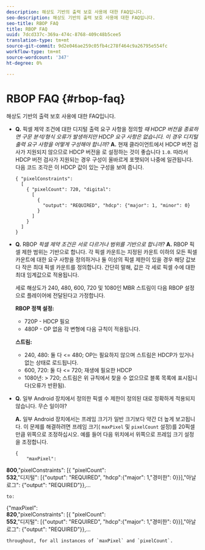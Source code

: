 ```yaml
---
description: 해상도 기반의 출력 보호 사용에 대한 FAQ입니다.
seo-description: 해상도 기반의 출력 보호 사용에 대한 FAQ입니다.
seo-title: RBOP FAQ
title: RBOP FAQ
uuid: 7dcd337c-369a-474c-8768-409c48b5cee5
translation-type: tm+mt
source-git-commit: 9d2e046ae259c05fb4c278f464c9a26795e554fc
workflow-type: tm+mt
source-wordcount: '347'
ht-degree: 0%

---
```



# RBOP FAQ {#rbop-faq}

해상도 기반의 출력 보호 사용에 대한 FAQ입니다.

* **Q.** 픽셀 제약 조건에 대한 디지털 출력 요구 사항을 정의할 *때 HDCP 버전을 종료하면 구문 분석/형식 오류가 발생하지만 HDCP 요구 사항은 없습니다. 이 경우 디지털 출력 요구 사항을 어떻게 구성해야 합니까?* **A.** 현재 클라이언트에서 HDCP 버전 검사가 지원되지 않으므로 HDCP 버전을 로 설정하는 것이 좋습니다 `1.0`. 따라서 HDCP 버전 검사가 지원되는 경우 구성이 올바르게 포맷되어 나중에 일관됩니다. 다음 코드 조각은 이 HDCP 값이 있는 구성을 보여 줍니다.

   ```
   { "pixelConstraints":  
     [  
       { "pixelCount": 720, "digital":  
         [  
           {  
             "output": "REQUIRED", "hdcp": {"major": 1, "minor": 0}  
           }  
         ]  
       }  
     ]  
   }
   ```

* **Q.** RBOP *픽셀 제약 조건은 서로 다르거나 범위를 기반으로 합니까?* **A.** RBOP 픽셀 제한 범위는 기반으로 합니다. 각 픽셀 카운트는 지정된 카운트 이하의 모든 픽셀 카운트에 대한 요구 사항을 정의하거나 둘 이상의 픽셀 제한이 있을 경우 해당 값보다 작은 최대 픽셀 카운트를 정의합니다. 간단히 말해, 값은 각 세로 픽셀 수에 대한 최대 임계값으로 적용됩니다.

   세로 해상도가 240, 480, 600, 720 및 1080인 MBR 스트림이 다음 RBOP 설정으로 플레이어에 전달된다고 가정합니다.

   **RBOP 정책 설정:**

   * 720P - HDCP 필요
   * 480P - OP 없음
   각 변형에 다음 규칙이 적용됩니다.

   **스트림:**

   * 240, 480: 둘 다 &lt;= 480; OP는 필요하지 않으며 스트림은 HDCP가 있거나 없는 상태로 로드됩니다.
   * 600, 720: 둘 다 &lt;= 720; 재생에 필요한 HDCP
   * 1080년: > 720; 스트림은 위 규칙에서 찾을 수 없으므로 블록 목록에 표시됩니다(오류가 반환됨).


* **Q.** 일부 Android 장치에서 정의한 픽셀 수 제한이 정의된 대로 정확하게 적용되지 않습니다. 무슨 일이야?

   **A.** 일부 Android 장치에서는 프레임 크기가 일반 크기보다 약간 더 높게 보고됩니다. 이 문제를 해결하려면 프레임 크기( `maxPixel` 및 `pixelCount` 설정)를 20픽셀만큼 위쪽으로 조정하십시오. 예를 들어 다음 위치에서 위쪽으로 프레임 크기 설정을 조정합니다.

   ```
   { 
       "maxPixel":  
   
<b>800</b>,&quot;pixelConstraints&quot;: [{ &quot;pixelCount&quot;:\
<b>532</b>,&quot;디지털&quot;: [{&quot;output&quot;: &quot;REQUIRED&quot;, &quot;hdcp&quot;:{&quot;major&quot;: 1,&quot;경미한&quot;: 0}}],&quot;아날로그&quot;: {&quot;output&quot;: &quot;REQUIRED&quot;}},...

```
to: 
```
{&quot;maxPixel&quot;:\
<b>820</b>,&quot;pixelConstraints&quot;: [{ &quot;pixelCount&quot;:\
<b>552</b>,&quot;디지털&quot;: [{&quot;output&quot;: &quot;REQUIRED&quot;, &quot;hdcp&quot;:{&quot;major&quot;: 1,&quot;경미한&quot;: 0}}],&quot;아날로그&quot;: {&quot;output&quot;: &quot;REQUIRED&quot;}},...

```
throughout, for all instances of `maxPixel` and `pixelCount`.

